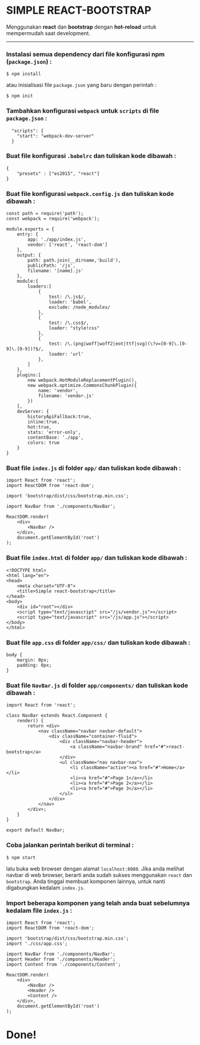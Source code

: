 SIMPLE REACT-BOOTSTRAP
======================
Menggunakan **react** dan **bootstrap** dengan **hot-reload** untuk mempermudah saat development.

---

### Instalasi semua dependency dari file konfigurasi npm (`package.json`) :
```
$ npm install
```
atau inisialisasi file `package.json` yang baru dengan perintah :
```
$ npm init
```

### Tambahkan konfigurasi `webpack` untuk `scripts` di file `package.json` :
```
  "scripts": {
    "start": "webpack-dev-server"
  }
```

### Buat file konfigurasi `.babelrc` dan tuliskan kode dibawah :
```
{
	"presets" : ["es2015", "react"]
}
```

### Buat file konfigurasi `webpack.config.js` dan tuliskan kode dibawah :
```
const path = require('path');
const webpack = require('webpack');

module.exports = {
	entry: {
		app: './app/index.js',
		vendor: ['react', 'react-dom']
	},
	output: {
		path: path.join(__dirname,'build'),
		publicPath: '/js',
		filename: '[name].js'
	},
	module:{
		loaders:[
			{
				test: /\.js$/,
				loader: 'babel',
				exclude: /node_modules/
			},
			{
				test: /\.css$/,
				loader: "style!css"
			},
			{
				test: /\.(png|woff|woff2|eot|ttf|svg)(\?v=[0-9]\.[0-9]\.[0-9])?$/,
				loader: 'url'
			},
		]
	},
	plugins:[
		new webpack.HotModuleReplacementPlugin(),
		new webpack.optimize.CommonsChunkPlugin({
			name: 'vendor',
			filename: 'vendor.js'
		})
	],
	devServer: {
		historyApiFallback:true,
		inline:true,
		hot:true,
		stats: 'error-only',
		contentBase: './app',
		colors: true
	}
}
```

### Buat file `index.js` di folder `app/` dan tuliskan kode dibawah :
```
import React from 'react';
import ReactDOM from 'react-dom';

import 'bootstrap/dist/css/bootstrap.min.css';

import NavBar from './components/NavBar';

ReactDOM.render(
	<div>
		<NavBar />
	</div>,
	document.getElementById('root')
);
```

### Buat file `index.html` di folder `app/` dan tuliskan kode dibawah :
```
<!DOCTYPE html>
<html lang="en">
<head>
	<meta charset="UTF-8">
	<title>Simple react-bootstrap</title>
</head>
<body>
	<div id="root"></div>
	<script type="text/javascript" src="/js/vendor.js"></script>
	<script type="text/javascript" src="/js/app.js"></script>
</body>
</html>
```

### Buat file `app.css` di folder `app/css/` dan tuliskan kode dibawah :
```
body {
	margin: 0px;
	padding: 0px;
}
```

### Buat file `NavBar.js` di folder `app/components/` dan tuliskan kode dibawah :
```
import React from 'react';

class NavBar extends React.Component {
	render() {
		return <div>
			<nav className="navbar navbar-default">
				<div className="container-fluid">
					<div className="navbar-header">
						<a className="navbar-brand" href="#">react-bootstrap</a>
					</div>
					<ul className="nav navbar-nav">
						<li className="active"><a href="#">Home</a></li>
						<li><a href="#">Page 1</a></li>
						<li><a href="#">Page 2</a></li>
						<li><a href="#">Page 3</a></li>
					</ul>
				</div>
			</nav>
		</div>;
	}
}

export default NavBar;
```

### Coba jalankan perintah berikut di terminal :
```
$ npm start
```
lalu buka web browser dengan alamat `localhost:8080`. Jika anda melihat navbar di web browser, berarti anda sudah sukses menggunakan `react` dan `bootstrap`. Anda tinggal membuat komponen lainnya, untuk nanti digabungkan kedalam `index.js`.

### Import beberapa komponen yang telah anda buat sebelumnya kedalam file `index.js` :
```
import React from 'react';
import ReactDOM from 'react-dom';

import 'bootstrap/dist/css/bootstrap.min.css';
import './css/app.css';

import NavBar from './components/NavBar';
import Header from './components/Header';
import Content from './components/Content';

ReactDOM.render(
	<div>
		<NavBar />
		<Header />
		<Content />
	</div>,
	document.getElementById('root')
);
```

# Done!